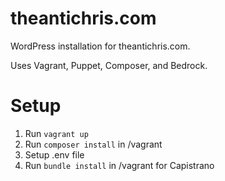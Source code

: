 # theantichris.com

WordPress installation for theantichris.com.

Uses Vagrant, Puppet, Composer, and Bedrock.

# Setup
1. Run `vagrant up`
1. Run `composer install` in /vagrant
1. Setup .env file
1. Run `bundle install` in /vagrant for Capistrano